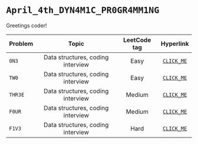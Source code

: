 # `April_4th_DYN4M1C_PR0GR4MM1NG`

Greetings coder!

| Problem | Topic | LeetCode tag | Hyperlink |
| :---    | :----:| :---:        | :---:     |
| `0N3` | Data structures, coding interview | Easy | [`CLICK_ME`](https://leetcode.com/) |
| `TW0` | Data structures, coding interview | Easy | [`CLICK_ME`](https://leetcode.com/) |
| `THR3E` | Data structures, coding interview | Medium | [`CLICK_ME`](https://leetcode.com/) |
| `F0UR` | Data structures, coding interview | Medium | [`CLICK_ME`](https://leetcode.com/) |
| `F1V3` | Data structures, coding interview | Hard | [`CLICK_ME`](https://leetcode.com/) |